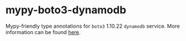 # mypy-boto3-dynamodb

Mypy-friendly type annotations for `boto3` 1.10.22 `dynamodb` service.
More information can be found [here](https://github.com/vemel/mypy_boto3).